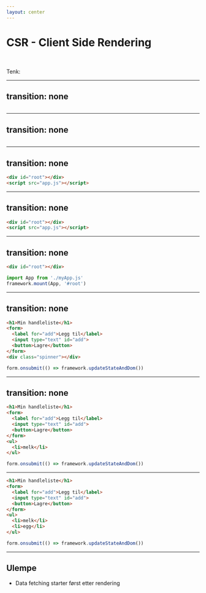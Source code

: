 ```yaml
---
layout: center
---
```


# CSR - Client Side Rendering
<br/>
<p>
Tenk:
<logos-react class="text-5xl"/>
<logos-vue class="text-5xl"/>
<logos-angular-icon class="text-5xl"/>
<logos-svelte-icon class="text-5xl"/>
</p>

<style scoped>
  p {
    display: flex;
    align-items: center;
    gap: 5px;
  }
</style>

---
transition: none
---

<DemoRender :steps="[]" :working="false">
<Screen :empty="true">

```html
```

</Screen>
</DemoRender>

---
transition: none
---
<DemoRender :steps="['GET']" :working="false">
<Screen :empty="true">

```html
```

</Screen>
</DemoRender>

---
transition: none
---
<DemoRender :steps="['GET', 'html']" :working="false">
<Screen :empty="true">

```html
<div id="root"></div>
<script src="app.js"></script>
```

</Screen>
</DemoRender>

---
transition: none
---
<DemoRender :steps="['GET', 'html', 'GET']" :working="false">
<Screen :empty="true">

```html
<div id="root"></div>
<script src="app.js"></script>
```

</Screen>
</DemoRender>

---
transition: none
---
<DemoRender :steps="['GET', 'html', 'GET', 'js']" :working="false">
<Screen :empty="true" :work="true">

```html
<div id="root"></div>
```
```js
import App from './myApp.js'
framework.mount(App, '#root')
```

</Screen>
</DemoRender>

---
transition: none
---
<DemoRender :steps="['GET', 'html', 'GET', 'js', 'GET']" :working="false">
<Screen :empty="false" :items="[]" :loading="true">

```html
<h1>Min handleliste</h1>
<form>
  <label for="add">Legg til</label>
  <input type="text" id="add">
  <button>Lagre</button>
</form>
<div class="spinner"></div>
```
```js
form.onsubmit(() => framework.updateStateAndDom())
```

</Screen>
</DemoRender>

---
transition: none
---
<DemoRender :steps="['GET', 'html', 'GET', 'js', 'GET', 'json']" :working="false">
<Screen :empty="false" :items="['melk']">

```html
<h1>Min handleliste</h1>
<form>
  <label for="add">Legg til</label>
  <input type="text" id="add">
  <button>Lagre</button>
</form>
<ul>
  <li>melk</li>
</ul>
```
```js
form.onsubmit(() => framework.updateStateAndDom())
```

</Screen>
</DemoRender>

---

<DemoRender :steps="['GET', 'html', 'GET', 'js', 'GET', 'json', 'POST']" :working="false">
<Screen :empty="false" :items="['melk', 'egg']">

```html
<h1>Min handleliste</h1>
<form>
  <label for="add">Legg til</label>
  <input type="text" id="add">
  <button>Lagre</button>
</form>
<ul>
  <li>melk</li>
  <li>egg</li>
</ul>
```
```js
form.onsubmit(() => framework.updateStateAndDom())
```

</Screen>
</DemoRender>

---

## Ulempe
- Data fetching starter først etter rendering